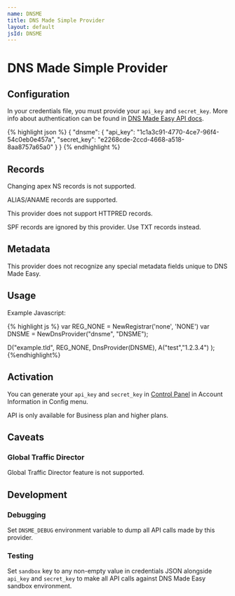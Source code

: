 ```yaml
---
name: DNSME
title: DNS Made Simple Provider
layout: default
jsId: DNSME
---
```

# DNS Made Simple Provider

## Configuration
In your credentials file, you must provide your `api_key` and `secret_key`. More info about authentication can be found in [DNS Made Easy API docs](https://api-docs.dnsmadeeasy.com/).

{% highlight json %}
{
  "dnsme": {
    "api_key": "1c1a3c91-4770-4ce7-96f4-54c0eb0e457a",
    "secret_key": "e2268cde-2ccd-4668-a518-8aa8757a65a0"
  }
}
{% endhighlight %}

## Records

Changing apex NS records is not supported.

ALIAS/ANAME records are supported.

This provider does not support HTTPRED records.

SPF records are ignored by this provider. Use TXT records instead.

## Metadata
This provider does not recognize any special metadata fields unique to DNS Made Easy.

## Usage
Example Javascript:

{% highlight js %}
var REG_NONE = NewRegistrar('none', 'NONE')
var DNSME = NewDnsProvider("dnsme", "DNSME");

D("example.tld", REG_NONE, DnsProvider(DNSME),
    A("test","1.2.3.4")
);
{%endhighlight%}

## Activation
You can generate your `api_key` and `secret_key` in [Control Panel](https://cp.dnsmadeeasy.com/) in Account Information in Config menu.

API is only available for Business plan and higher plans.

## Caveats

### Global Traffic Director
Global Traffic Director feature is not supported.

## Development

### Debugging
Set `DNSME_DEBUG` environment variable to dump all API calls made by this provider.

### Testing
Set `sandbox` key to any non-empty value in credentials JSON alongside `api_key` and `secret_key` to make all API calls against DNS Made Easy sandbox environment.

